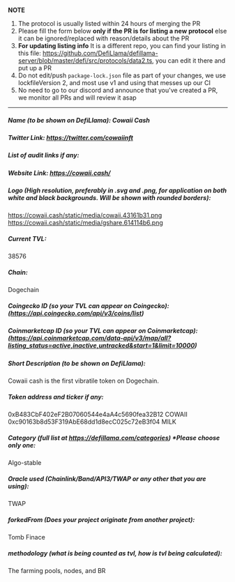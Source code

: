**NOTE**

1. The protocol is usually listed within 24 hours of merging the PR
2. Please fill the form below  **only if the PR is for listing a new protocol** else it can be ignored/replaced with reason/details about the PR
3. **For updating listing info** It is a different repo, you can find your listing in this file: https://github.com/DefiLlama/defillama-server/blob/master/defi/src/protocols/data2.ts, you can  edit it there and put up a PR
4. Do not edit/push `package-lock.json` file as part of your changes, we use lockfileVersion 2, and most use v1 and using that messes up our CI
5. No need to go to our discord and announce that you've created a PR, we monitor all PRs and will review it asap

---
##### Name (to be shown on DefiLlama): Cowaii Cash


##### Twitter Link: https://twitter.com/cowaiinft


##### List of audit links if any:


##### Website Link: https://cowaii.cash/


##### Logo (High resolution, preferably in .svg and .png, for application on both white and black backgrounds. Will be shown with rounded borders):
https://cowaii.cash/static/media/cowaii.43161b31.png  https://cowaii.cash/static/media/gshare.614114b6.png  

##### Current TVL:
38576

##### Chain:
Dogechain

##### Coingecko ID (so your TVL can appear on Coingecko): (https://api.coingecko.com/api/v3/coins/list)


##### Coinmarketcap ID (so your TVL can appear on Coinmarketcap): (https://api.coinmarketcap.com/data-api/v3/map/all?listing_status=active,inactive,untracked&start=1&limit=10000)


##### Short Description (to be shown on DefiLlama):
Cowaii cash is the first vibratile token on Dogechain. 

##### Token address and ticker if any:
0xB483CbF402eF2B07060544e4aA4c5690fea32B12 COWAII
0xc90163b8d53F319AbE68dd1d8ecC025c72eB3f04 MILK

##### Category (full list at https://defillama.com/categories) *Please choose only one:
Algo-stable 

##### Oracle used (Chainlink/Band/API3/TWAP or any other that you are using):
TWAP

##### forkedFrom (Does your project originate from another project):
Tomb Finace 

##### methodology (what is being counted as tvl, how is tvl being calculated):
The farming pools, nodes, and BR
